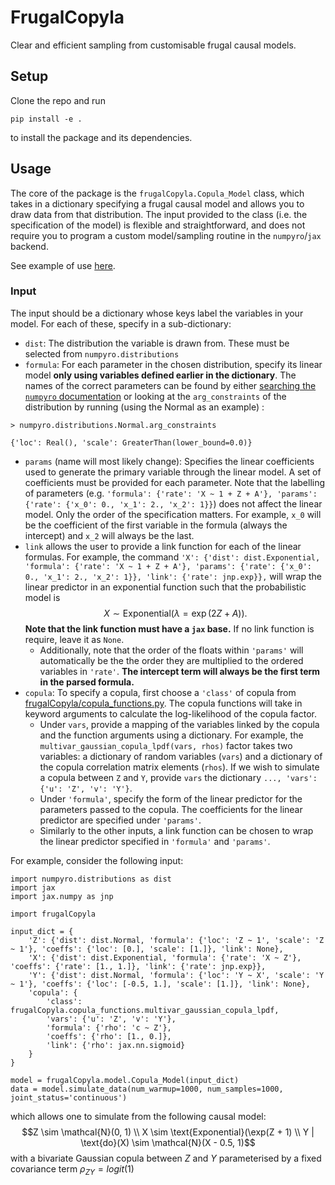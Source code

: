 # FrugalCopyla

Clear and efficient sampling from customisable frugal causal models.

## Setup
Clone the repo and run
```
pip install -e .
```
to install the package and its dependencies.


## Usage

The core of the package is the `frugalCopyla.Copula_Model` class, which takes in a dictionary specifying a frugal causal model and allows you to draw data from that distribution. The input provided to the class (i.e. the specification of the model) is flexible and straightforward, and does not require you to program a custom model/sampling routine in the `numpyro`/`jax` backend.

See example of use [here]('./examples/basic_demo.ipynb').

### Input

The input should be a dictionary whose keys label the variables in your model. For each of these, specify in a sub-dictionary:

* `dist`: The distribution the variable is drawn from. These must be selected from `numpyro.distributions`
* `formula`: For each parameter in the chosen distribution, specify its linear model **only using variables defined earlier in the dictionary**. The names of the correct parameters can be found by either [searching the `numpyro` documentation](https://num.pyro.ai/en/stable/distributions.html) or looking at the `arg_constraints` of the distribution by running (using the Normal as an example) : 
```
> numpyro.distributions.Normal.arg_constraints 

{'loc': Real(), 'scale': GreaterThan(lower_bound=0.0)}
```
* `params` (name will most likely change): Specifies the linear coefficients used to generate the primary variable through the linear model. A set of coefficients must be provided for each parameter. Note that the labelling of parameters (e.g. `'formula': {'rate': 'X ~ 1 + Z + A'}, 'params': {'rate': {'x_0': 0., 'x_1': 2., 'x_2': 1}}`) does not affect the linear model. Only the order of the specification matters. For example, `x_0` will be the coefficient of the first variable in the formula (always the intercept) and `x_2` will always be the last.
* `link` allows the user to provide a link function for each of the linear formulas. For example, the command ```'X': {'dist': dist.Exponential, 'formula': {'rate': 'X ~ 1 + Z + A'}, 'params': {'rate': {'x_0': 0., 'x_1': 2., 'x_2': 1}}, 'link': {'rate': jnp.exp}},``` 
will wrap the linear predictor in an exponential function such that the probabilistic model is $$X \sim \text{Exponential}(\lambda=\exp(2Z + A)).$$ **Note that the link function must have a `jax` base.** If no link function is require, leave it as `None`.
    * Additionally, note that the order of the floats within `'params'` will automatically be the the order they are multiplied to the ordered variables in `'rate'`. **The intercept term will always be the first term in the parsed formula.**
* `copula`: To specify a copula, first choose a `'class'` of copula from [frugalCopyla/copula_functions.py](../frugalCopyla/copula_functions.py). The copula functions will take in keyword arguments to calculate the log-likelihood of the copula factor. 
    * Under `vars`, provide a mapping of the variables linked by the copula and the function arguments using a dictionary. For example, the `multivar_gaussian_copula_lpdf(vars, rhos)` factor takes two variables: a dictionary of random variables (`vars`) and a dictionary of the copula correlation matrix elements (`rhos`). If we wish to simulate a copula between `Z` and `Y`, provide `vars` the dictionary `..., 'vars': {'u': 'Z', 'v': 'Y'}`.
    * Under `'formula'`, specify the form of the linear predictor for the parameters passed to the copula. The coefficients for the linear predictor are specified under `'params'`.
    * Similarly to the other inputs, a link function can be chosen to wrap the linear predictor specified in `'formula'` and `'params'`.

For example, consider the following input:
```
import numpyro.distributions as dist
import jax
import jax.numpy as jnp

import frugalCopyla

input_dict = {
    'Z': {'dist': dist.Normal, 'formula': {'loc': 'Z ~ 1', 'scale': 'Z ~ 1'}, 'coeffs': {'loc': [0.], 'scale': [1.]}, 'link': None},
    'X': {'dist': dist.Exponential, 'formula': {'rate': 'X ~ Z'}, 'coeffs': {'rate': [1., 1.]}, 'link': {'rate': jnp.exp}},
    'Y': {'dist': dist.Normal, 'formula': {'loc': 'Y ~ X', 'scale': 'Y ~ 1'}, 'coeffs': {'loc': [-0.5, 1.], 'scale': [1.]}, 'link': None},
    'copula': {
        'class': frugalCopyla.copula_functions.multivar_gaussian_copula_lpdf,
        'vars': {'u': 'Z', 'v': 'Y'},
        'formula': {'rho': 'c ~ Z'},
        'coeffs': {'rho': [1., 0.]},
        'link': {'rho': jax.nn.sigmoid}
    }
}

model = frugalCopyla.model.Copula_Model(input_dict)
data = model.simulate_data(num_warmup=1000, num_samples=1000, joint_status='continuous')
```
which allows one to simulate from the following causal model: $$Z \sim \mathcal{N}(0, 1) \\ X \sim \text{Exponential}(\exp(Z + 1) \\ Y | \text{do}(X) \sim \mathcal{N}(X - 0.5, 1)$$ with a bivariate Gaussian copula between $Z$ and $Y$ parameterised by a fixed covariance term $\rho_{ZY} = logit(1)$
 
